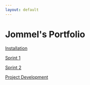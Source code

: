 ```yaml
---
layout: default
---
```


# Jommel's Portfolio


[Installation](./installation-page.html)

[Sprint 1](./sprint1.html)

[Sprint 2](./sprint2.html)

[Project Development](./project-development.html)